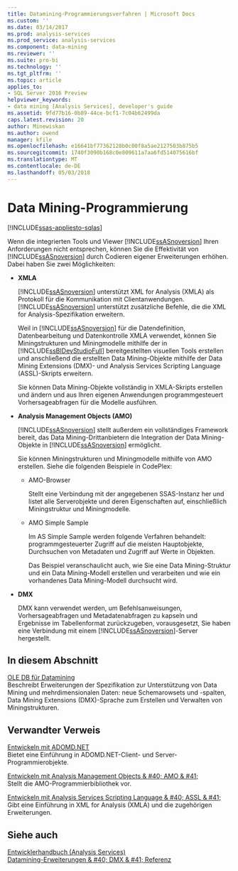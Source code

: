 ```yaml
---
title: Datamining-Programmierungsverfahren | Microsoft Docs
ms.custom: ''
ms.date: 03/14/2017
ms.prod: analysis-services
ms.prod_service: analysis-services
ms.component: data-mining
ms.reviewer: ''
ms.suite: pro-bi
ms.technology: ''
ms.tgt_pltfrm: ''
ms.topic: article
applies_to:
- SQL Server 2016 Preview
helpviewer_keywords:
- data mining [Analysis Services], developer's guide
ms.assetid: 9fd77b16-0b89-44ce-bcf1-7c04b62499da
caps.latest.revision: 20
author: Minewiskan
ms.author: owend
manager: kfile
ms.openlocfilehash: e16641bf77362128b0c00f8a5ae2127503b875b5
ms.sourcegitcommit: 1740f3090b168c0e809611a7aa6fd514075616bf
ms.translationtype: MT
ms.contentlocale: de-DE
ms.lasthandoff: 05/03/2018
---
```

# <a name="data-mining-programming"></a>Data Mining-Programmierung
[!INCLUDE[ssas-appliesto-sqlas](../includes/ssas-appliesto-sqlas.md)]

  Wenn die integrierten Tools und Viewer [!INCLUDE[ssASnoversion](../includes/ssasnoversion-md.md)] Ihren Anforderungen nicht entsprechen, können Sie die Effektivität von [!INCLUDE[ssASnoversion](../includes/ssasnoversion-md.md)] durch Codieren eigener Erweiterungen erhöhen. Dabei haben Sie zwei Möglichkeiten:  
  
-   **XMLA**  
  
     [!INCLUDE[ssASnoversion](../includes/ssasnoversion-md.md)] unterstützt XML for Analysis (XMLA) als Protokoll für die Kommunikation mit Clientanwendungen. [!INCLUDE[ssASnoversion](../includes/ssasnoversion-md.md)] unterstützt zusätzliche Befehle, die die XML for Analysis-Spezifikation erweitern.  
  
     Weil in [!INCLUDE[ssASnoversion](../includes/ssasnoversion-md.md)] für die Datendefinition, Datenbearbeitung und Datenkontrolle XMLA verwendet, können Sie Miningstrukturen und Miningmodelle mithilfe der in [!INCLUDE[ssBIDevStudioFull](../includes/ssbidevstudiofull-md.md)] bereitgestellten visuellen Tools erstellen und anschließend die erstellten Data Mining-Objekte mithilfe der Data Mining Extensions (DMX)- und Analysis Services Scripting Language (ASSL)-Skripts erweitern.  
  
     Sie können Data Mining-Objekte vollständig in XMLA-Skripts erstellen und ändern und aus Ihren eigenen Anwendungen programmgesteuert Vorhersageabfragen für die Modelle ausführen.  
  
-   **Analysis Management Objects (AMO)**  
  
     [!INCLUDE[ssASnoversion](../includes/ssasnoversion-md.md)] stellt außerdem ein vollständiges Framework bereit, das Data Mining-Drittanbietern die Integration der Data Mining-Objekte in [!INCLUDE[ssASnoversion](../includes/ssasnoversion-md.md)] ermöglicht.  
  
     Sie können Miningstrukturen und Miningmodelle mithilfe von AMO erstellen. Siehe die folgenden Beispiele in CodePlex:  
  
    -   AMO-Browser  
  
         Stellt eine Verbindung mit der angegebenen SSAS-Instanz her und listet alle Serverobjekte und deren Eigenschaften auf, einschließlich Miningstruktur und Miningmodelle.  
  
    -   AMO Simple Sample  
  
         Im AS Simple Sample werden folgende Verfahren behandelt: programmgesteuerter Zugriff auf die meisten Hauptobjekte, Durchsuchen von Metadaten und Zugriff auf Werte in Objekten.  
  
         Das Beispiel veranschaulicht auch, wie Sie eine Data Mining-Struktur und ein Data Mining-Modell erstellen und verarbeiten und wie ein vorhandenes Data Mining-Modell durchsucht wird.  
  
-   **DMX**  
  
     DMX kann verwendet werden, um Befehlsanweisungen, Vorhersageabfragen und Metadatenabfragen zu kapseln und Ergebnisse im Tabellenformat zurückzugeben, vorausgesetzt, Sie haben eine Verbindung mit einem [!INCLUDE[ssASnoversion](../includes/ssasnoversion-md.md)]-Server hergestellt.  
  
## <a name="in-this-section"></a>In diesem Abschnitt  
 [OLE DB für Datamining](../analysis-services/data-mining-programming-ole-db.md)  
 Beschreibt Erweiterungen der Spezifikation zur Unterstützung von Data Mining und mehrdimensionalen Daten: neue Schemarowsets und -spalten, Data Mining Extensions (DMX)-Sprache zum Erstellen und Verwalten von Miningstrukturen.  
  
## <a name="related-reference"></a>Verwandter Verweis  
 [Entwickeln mit ADOMD.NET](../analysis-services/multidimensional-models/adomd-net/developing-with-adomd-net.md)  
 Bietet eine Einführung in ADOMD.NET-Client- und Server-Programmierobjekte.  
  
 [Entwickeln mit Analysis Management Objects & #40; AMO & #41;](../analysis-services/multidimensional-models/analysis-management-objects/developing-with-analysis-management-objects-amo.md)  
 Stellt die AMO-Programmierbibliothek vor.  
  
 [Entwickeln mit Analysis Services Scripting Language & #40; ASSL & #41;](../analysis-services/multidimensional-models/scripting-language-assl/developing-with-analysis-services-scripting-language-assl.md)  
 Gibt eine Einführung in XML for Analysis (XMLA) und die zugehörigen Erweiterungen.  
  
## <a name="see-also"></a>Siehe auch  
 [Entwicklerhandbuch (Analysis Services)](../analysis-services/analysis-services-developer-documentation.md)   
 [Datamining-Erweiterungen & #40; DMX & #41; Referenz](../dmx/data-mining-extensions-dmx-reference.md)  
  
  
